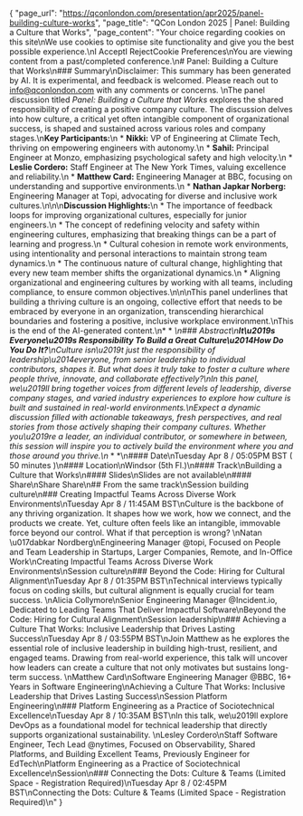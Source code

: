 {
    "page_url": "https://qconlondon.com/presentation/apr2025/panel-building-culture-works",
    "page_title": "QCon London 2025 | Panel: Building a Culture that Works",
    "page_content": "Your choice regarding cookies on this site\nWe use cookies to optimise site functionality and give you the best possible experience.\nI AcceptI RejectCookie Preferences\nYou are viewing content from a past/completed conference.\n# Panel: Building a Culture that Works\n### Summary\nDisclaimer: This summary has been generated by AI. It is experimental, and feedback is welcomed. Please reach out to info@qconlondon.com with any comments or concerns. \nThe panel discussion titled _Panel: Building a Culture that Works_ explores the shared responsibility of creating a positive company culture. The discussion delves into how culture, a critical yet often intangible component of organizational success, is shaped and sustained across various roles and company stages.\n**Key Participants:**\n  * **Nikki:** VP of Engineering at Climate Tech, thriving on empowering engineers with autonomy.\n  * **Sahil:** Principal Engineer at Monzo, emphasizing psychological safety and high velocity.\n  * **Leslie Cordero:** Staff Engineer at The New York Times, valuing excellence and reliability.\n  * **Matthew Card:** Engineering Manager at BBC, focusing on understanding and supportive environments.\n  * **Nathan Japkar Norberg:** Engineering Manager at Topi, advocating for diverse and inclusive work cultures.\n\n\n**Discussion Highlights:**\n  * The importance of feedback loops for improving organizational cultures, especially for junior engineers.\n  * The concept of redefining velocity and safety within engineering cultures, emphasizing that breaking things can be a part of learning and progress.\n  * Cultural cohesion in remote work environments, using intentionality and personal interactions to maintain strong team dynamics.\n  * The continuous nature of cultural change, highlighting that every new team member shifts the organizational dynamics.\n  * Aligning organizational and engineering cultures by working with all teams, including compliance, to ensure common objectives.\n\n\nThis panel underlines that building a thriving culture is an ongoing, collective effort that needs to be embraced by everyone in an organization, transcending hierarchical boundaries and fostering a positive, inclusive workplace environment.\nThis is the end of the AI-generated content.\n* * *\n### Abstract\n**It\u2019s Everyone\u2019s Responsibility To Build a Great Culture\u2014How Do You Do It?**\nCulture isn\u2019t just the responsibility of leadership\u2014everyone, from senior leadership to individual contributors, shapes it. But what does it truly take to foster a culture where people thrive, innovate, and collaborate effectively?\nIn this panel, we\u2019ll bring together voices from different levels of leadership, diverse company stages, and varied industry experiences to explore how culture is built and sustained in real-world environments.\nExpect a dynamic discussion filled with actionable takeaways, fresh perspectives, and real stories from those actively shaping their company cultures. Whether you\u2019re a leader, an individual contributor, or somewhere in between, this session will inspire you to actively build the environment where you and those around you thrive.\n* * *\n#### Date\nTuesday Apr 8 / 05:05PM BST ( 50 minutes )\n#### Location\nWindsor (5th Fl.)\n#### Track\nBuilding a Culture that Works\n#### Slides\nSlides are not available\n#### Share\nShare Share\n## From the same track\nSession building culture\n### Creating Impactful Teams Across Diverse Work Environments\nTuesday Apr 8 / 11:45AM BST\nCulture is the backbone of any thriving organization. It shapes how we work, how we connect, and the products we create. Yet, culture often feels like an intangible, immovable force beyond our control. What if that perception is wrong? \nNatan \u017dabkar Nordberg\nEngineering Manager @topi, Focused on People and Team Leadership in Startups, Larger Companies, Remote, and In-Office Work\nCreating Impactful Teams Across Diverse Work Environments\nSession culture\n### Beyond the Code: Hiring for Cultural Alignment\nTuesday Apr 8 / 01:35PM BST\nTechnical interviews typically focus on coding skills, but cultural alignment is equally crucial for team success. \nAlicia Collymore\nSenior Engineering Manager @Incident.io, Dedicated to Leading Teams That Deliver Impactful Software\nBeyond the Code: Hiring for Cultural Alignment\nSession leadership\n### Achieving a Culture That Works: Inclusive Leadership that Drives Lasting Success\nTuesday Apr 8 / 03:55PM BST\nJoin Matthew as he explores the essential role of inclusive leadership in building high-trust, resilient, and engaged teams. Drawing from real-world experience, this talk will uncover how leaders can create a culture that not only motivates but sustains long-term success. \nMatthew Card\nSoftware Engineering Manager @BBC, 16+ Years in Software Engineering\nAchieving a Culture That Works: Inclusive Leadership that Drives Lasting Success\nSession Platform Engineering\n### Platform Engineering as a Practice of Sociotechnical Excellence\nTuesday Apr 8 / 10:35AM BST\nIn this talk, we\u2019ll explore DevOps as a foundational model for technical leadership that directly supports organizational sustainability. \nLesley Cordero\nStaff Software Engineer, Tech Lead @nytimes, Focused on Observability, Shared Platforms, and Building Excellent Teams, Previously Engineer for EdTech\nPlatform Engineering as a Practice of Sociotechnical Excellence\nSession\n### Connecting the Dots: Culture & Teams (Limited Space - Registration Required)\nTuesday Apr 8 / 02:45PM BST\nConnecting the Dots: Culture & Teams (Limited Space - Registration Required)\n"
}